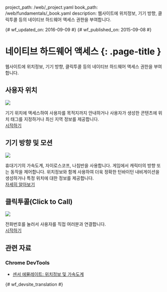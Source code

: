 project_path: /web/_project.yaml
book_path: /web/fundamentals/_book.yaml
description: 웹사이트에 위치정보, 기기 방향, 클릭투콜 등의 네이티브 하드웨어 액세스 권한을 부여합니다.

{# wf_updated_on: 2016-09-09 #}
{# wf_published_on: 2015-09-08 #}

# 네이티브 하드웨어 액세스 {: .page-title }

웹사이트에 위치정보, 기기
방향, 클릭투콜 등의 네이티브 하드웨어 액세스 권한을 부여합니다.


<div class="attempt-left">
  <h2>사용자 위치</h2>
  <a href="user-location/">
    <img src="images/geoloc.png">
  </a>
  <p>
    기기 위치에 액세스하여 사용자를 목적지까지 안내하거나
    사용자가 생성한 콘텐츠에 위치 태그를 지정하거나 최신 지역 정보를 제공합니다.<br>
    <a href="user-location/">시작하기</a>
  </p>
</div>

<div class="attempt-right">
  <h2>기기 방향 및 모션</h2>
  <a href="device-orientation/">
    <img src="images/device-orientation.png">
  </a>
  <p>
    휴대기기의 가속도계, 자이로스코프, 나침반을 사용합니다. 게임에서
    캐릭터의 방향 또는 동작을 제어합니다. 위치정보와 함께 사용하여
    더욱 정확한 턴바이턴 내비게이션을 생성하거나 특정 위치에 대한 정보를
    제공합니다.<br>
    <a href="device-orientation/">자세히 알아보기</a>
  </p>
</div>

<div style="clear:both;"></div>

<div class="attempt-left">
  <h2>클릭투콜(Click to Call)</h2>
  <a href="click-to-call/">
    <img src="images/click-to-call.png">
  </a>
  <p>
	   전화번호를 눌러서 사용자를 직접 여러분과 연결합니다.<br>
    <a href="click-to-call/">시작하기</a>
  </p>
</div>


<div style="clear:both;"></div>

## 관련 자료

### Chrome DevTools

* [센서 에뮬레이트: 위치정보 및 가속도계](/web/tools/chrome-devtools/device-mode/device-input-and-sensors)


<div style="clear:both;"></div>


{# wf_devsite_translation #}
